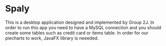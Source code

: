 # Spaly
This is a desktop application designed and implemented by Group 2J.
In order to run this app you need to have a MySQL connection and you should create some tables such as credit card or items table. 
In order for our piecharts to work, JavaFX library is neeeded.
